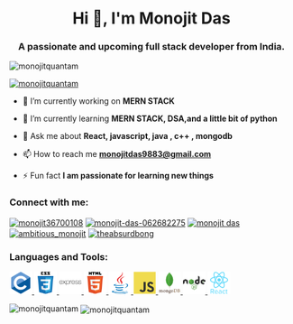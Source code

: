 <h1 align="center">Hi 👋, I'm Monojit Das</h1>
<h3 align="center">A passionate and upcoming full stack developer from India.</h3>

<p align="left"> <img src="https://komarev.com/ghpvc/?username=monojitquantam&label=Profile%20views&color=0e75b6&style=flat" alt="monojitquantam" /> </p>

<p align="left"> <a href="https://github.com/ryo-ma/github-profile-trophy"><img src="https://github-profile-trophy.vercel.app/?username=monojitquantam" alt="monojitquantam" /></a> </p>

- 🔭 I’m currently working on **MERN STACK**

- 🌱 I’m currently learning **MERN STACK, DSA,and a little bit of python**

- 💬 Ask me about **React, javascript, java , c++ , mongodb**

- 📫 How to reach me **monojitdas9883@gmail.com**

- ⚡ Fun fact **I am passionate for learning new things**

<h3 align="left">Connect with me:</h3>
<p align="left">
<a href="https://twitter.com/monojit36700108" target="blank"><img align="center" src="https://raw.githubusercontent.com/rahuldkjain/github-profile-readme-generator/master/src/images/icons/Social/twitter.svg" alt="monojit36700108" height="30" width="40" /></a>
<a href="https://linkedin.com/in/monojit-das-062682275" target="blank"><img align="center" src="https://raw.githubusercontent.com/rahuldkjain/github-profile-readme-generator/master/src/images/icons/Social/linked-in-alt.svg" alt="monojit-das-062682275" height="30" width="40" /></a>
<a href="https://fb.com/monojit das" target="blank"><img align="center" src="https://raw.githubusercontent.com/rahuldkjain/github-profile-readme-generator/master/src/images/icons/Social/facebook.svg" alt="monojit das" height="30" width="40" /></a>
<a href="https://instagram.com/ambitious_monojit" target="blank"><img align="center" src="https://raw.githubusercontent.com/rahuldkjain/github-profile-readme-generator/master/src/images/icons/Social/instagram.svg" alt="ambitious_monojit" height="30" width="40" /></a>
<a href="https://www.youtube.com/c/theabsurdbong" target="blank"><img align="center" src="https://raw.githubusercontent.com/rahuldkjain/github-profile-readme-generator/master/src/images/icons/Social/youtube.svg" alt="theabsurdbong" height="30" width="40" /></a>
</p>

<h3 align="left">Languages and Tools:</h3>
<p align="left"> <a href="https://www.cprogramming.com/" target="_blank" rel="noreferrer"> <img src="https://raw.githubusercontent.com/devicons/devicon/master/icons/c/c-original.svg" alt="c" width="40" height="40"/> </a> <a href="https://www.w3schools.com/css/" target="_blank" rel="noreferrer"> <img src="https://raw.githubusercontent.com/devicons/devicon/master/icons/css3/css3-original-wordmark.svg" alt="css3" width="40" height="40"/> </a> <a href="https://expressjs.com" target="_blank" rel="noreferrer"> <img src="https://raw.githubusercontent.com/devicons/devicon/master/icons/express/express-original-wordmark.svg" alt="express" width="40" height="40"/> </a> <a href="https://www.w3.org/html/" target="_blank" rel="noreferrer"> <img src="https://raw.githubusercontent.com/devicons/devicon/master/icons/html5/html5-original-wordmark.svg" alt="html5" width="40" height="40"/> </a> <a href="https://www.java.com" target="_blank" rel="noreferrer"> <img src="https://raw.githubusercontent.com/devicons/devicon/master/icons/java/java-original.svg" alt="java" width="40" height="40"/> </a> <a href="https://developer.mozilla.org/en-US/docs/Web/JavaScript" target="_blank" rel="noreferrer"> <img src="https://raw.githubusercontent.com/devicons/devicon/master/icons/javascript/javascript-original.svg" alt="javascript" width="40" height="40"/> </a> <a href="https://www.mongodb.com/" target="_blank" rel="noreferrer"> <img src="https://raw.githubusercontent.com/devicons/devicon/master/icons/mongodb/mongodb-original-wordmark.svg" alt="mongodb" width="40" height="40"/> </a> <a href="https://nodejs.org" target="_blank" rel="noreferrer"> <img src="https://raw.githubusercontent.com/devicons/devicon/master/icons/nodejs/nodejs-original-wordmark.svg" alt="nodejs" width="40" height="40"/> </a> <a href="https://reactjs.org/" target="_blank" rel="noreferrer"> <img src="https://raw.githubusercontent.com/devicons/devicon/master/icons/react/react-original-wordmark.svg" alt="react" width="40" height="40"/> </a> </p>

<p><img align="left" src="https://github-readme-stats.vercel.app/api/top-langs?username=monojitquantam&show_icons=true&locale=en&layout=compact" alt="monojitquantam" /></p>

<p>&nbsp;<img align="center" src="https://github-readme-stats.vercel.app/api?username=monojitquantam&show_icons=true&locale=en" alt="monojitquantam" /></p>

